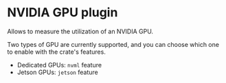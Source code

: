 # NVIDIA GPU plugin

Allows to measure the utilization of an NVIDIA GPU.

Two types of GPU are currently supported, and you can choose which one to enable with the crate's features.
- Dedicated GPUs: `nvml` feature
- Jetson GPUs: `jetson` feature
